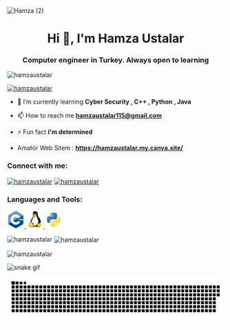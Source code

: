 
![Hamza (2)](https://github.com/HamzaUstalar/HamzaUstalar/assets/126919125/b21d38d1-ca5c-4489-95f9-57cdb78e7ecb)


<h1 align="center">Hi 👋, I'm Hamza Ustalar</h1>
<h3 align="center">Computer engineer in Turkey. Always open to learning</h3>



<p align="left"> <img src="https://komarev.com/ghpvc/?username=hamzaustalar&label=Profile%20views&color=0e75b6&style=flat" alt="hamzaustalar" /> </p>



<p align="left"> <a href="https://github.com/ryo-ma/github-profile-trophy"><img src="https://github-profile-trophy.vercel.app/?username=hamzaustalar" alt="hamzaustalar" /></a> </p>

- 🌱 I’m currently learning **Cyber Security , C++ , Python , Java**

- 📫 How to reach me **hamzaustalar115@gmail.com**

- ⚡ Fun fact **I'm determined**

-    Amatör Web Sitem : **https://hamzaustalar.my.canva.site/**
<h3 align="left">Connect with me:</h3>
<p align="left">
<a href="https://instagram.com/hamzaustalar" target="blank"><img align="center" src="https://raw.githubusercontent.com/rahuldkjain/github-profile-readme-generator/master/src/images/icons/Social/instagram.svg" alt="hamzaustalar" height="30" width="40" /></a>
<a href="https://discord.gg/hamzaustalar" target="blank"><img align="center" src="https://raw.githubusercontent.com/rahuldkjain/github-profile-readme-generator/master/src/images/icons/Social/discord.svg" alt="hamzaustalar" height="30" width="40" /></a>
</p>

<h3 align="left">Languages and Tools:</h3>
<p align="left"> <a href="https://www.w3schools.com/cpp/" target="_blank" rel="noreferrer"> <img src="https://raw.githubusercontent.com/devicons/devicon/master/icons/cplusplus/cplusplus-original.svg" alt="cplusplus" width="40" height="40"/> </a> <a href="https://www.linux.org/" target="_blank" rel="noreferrer"> <img src="https://raw.githubusercontent.com/devicons/devicon/master/icons/linux/linux-original.svg" alt="linux" width="40" height="40"/> </a> <a href="https://www.python.org" target="_blank" rel="noreferrer"> <img src="https://raw.githubusercontent.com/devicons/devicon/master/icons/python/python-original.svg" alt="python" width="40" height="40"/> </a> </p>

<p><img align="left" src="https://github-readme-stats.vercel.app/api/top-langs?username=hamzaustalar&show_icons=true&locale=en&layout=compact" alt="hamzaustalar" /></p>

<p>&nbsp;<img align="center" src="https://github-readme-stats.vercel.app/api?username=hamzaustalar&show_icons=true&locale=en" alt="hamzaustalar" /></p>

<p><img align="center" src="https://github-readme-streak-stats.herokuapp.com/?user=hamzaustalar&" alt="hamzaustalar" /></p>

![snake gif](https://github.com/HamzaUstalar/HamzaUstalar/blob/output/github-contribution-grid-snake.gif)


<picture>
  <source media="(prefers-color-scheme: dark)" srcset="https://raw.githubusercontent.com/HamzaUstalar/HamzaUstalar/output/github-contribution-grid-snake-dark.svg">
  <source media="(prefers-color-scheme: light)" srcset="https://raw.githubusercontent.com/HamzaUstalar/HamzaUstalar/output/github-contribution-grid-snake.svg">
  <img alt="github contribution grid snake animation" src="https://raw.githubusercontent.com/HamzaUstalar/HamzaUstalar/output/github-contribution-grid-snake.svg">
</picture>
